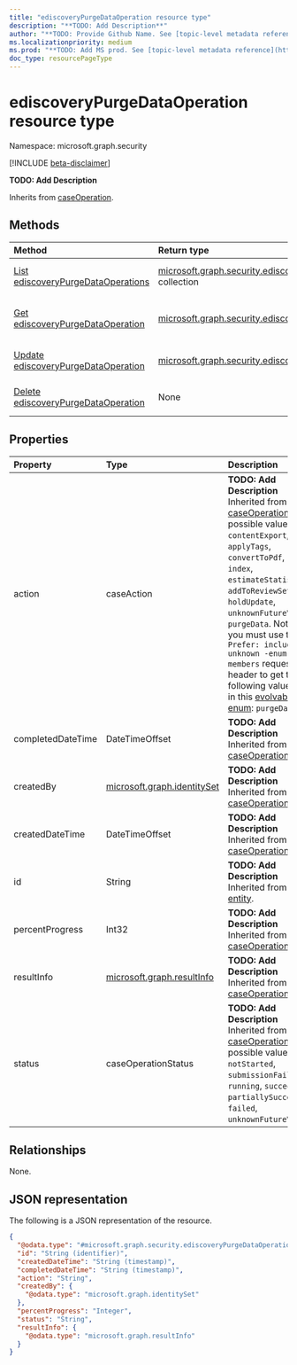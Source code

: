 ```yaml
---
title: "ediscoveryPurgeDataOperation resource type"
description: "**TODO: Add Description**"
author: "**TODO: Provide Github Name. See [topic-level metadata reference](https://aka.ms/msgo?pagePath=API/Document/Guidelines/Metadata)**"
ms.localizationpriority: medium
ms.prod: "**TODO: Add MS prod. See [topic-level metadata reference](https://aka.ms/msgo?pagePath=API/Document/Guidelines/Metadata)**"
doc_type: resourcePageType
---
```


# ediscoveryPurgeDataOperation resource type

Namespace: microsoft.graph.security

[!INCLUDE [beta-disclaimer](../../includes/beta-disclaimer.md)]

**TODO: Add Description**


Inherits from [caseOperation](../resources/security-caseoperation.md).

## Methods
|Method|Return type|Description|
|:---|:---|:---|
|[List ediscoveryPurgeDataOperations](../api/security-ediscoverypurgedataoperation-list.md)|[microsoft.graph.security.ediscoveryPurgeDataOperation](../resources/security-ediscoverypurgedataoperation.md) collection|Get a list of the [ediscoveryPurgeDataOperation](../resources/security-ediscoverypurgedataoperation.md) objects and their properties.|
|[Get ediscoveryPurgeDataOperation](../api/security-ediscoverypurgedataoperation-get.md)|[microsoft.graph.security.ediscoveryPurgeDataOperation](../resources/security-ediscoverypurgedataoperation.md)|Read the properties and relationships of an [ediscoveryPurgeDataOperation](../resources/security-ediscoverypurgedataoperation.md) object.|
|[Update ediscoveryPurgeDataOperation](../api/security-ediscoverypurgedataoperation-update.md)|[microsoft.graph.security.ediscoveryPurgeDataOperation](../resources/security-ediscoverypurgedataoperation.md)|Update the properties of an [ediscoveryPurgeDataOperation](../resources/security-ediscoverypurgedataoperation.md) object.|
|[Delete ediscoveryPurgeDataOperation](../api/security-ediscoverypurgedataoperation-delete.md)|None|Deletes an [ediscoveryPurgeDataOperation](../resources/security-ediscoverypurgedataoperation.md) object.|

## Properties
|Property|Type|Description|
|:---|:---|:---|
|action|caseAction|**TODO: Add Description** Inherited from [caseOperation](../resources/security-caseoperation.md).The possible values are: `contentExport`, `applyTags`, `convertToPdf`, `index`, `estimateStatistics`, `addToReviewSet`, `holdUpdate`, `unknownFutureValue`, `purgeData`. Note that you must use the `Prefer: include - unknown -enum-members` request header to get the following value(s) in this [evolvable enum](/graph/best-practices-concept#handling-future-members-in-evolvable-enumerations): `purgeData`.|
|completedDateTime|DateTimeOffset|**TODO: Add Description** Inherited from [caseOperation](../resources/security-caseoperation.md).|
|createdBy|[microsoft.graph.identitySet](../resources/identityset.md)|**TODO: Add Description** Inherited from [caseOperation](../resources/security-caseoperation.md).|
|createdDateTime|DateTimeOffset|**TODO: Add Description** Inherited from [caseOperation](../resources/security-caseoperation.md).|
|id|String|**TODO: Add Description** Inherited from [entity](../resources/entity.md).|
|percentProgress|Int32|**TODO: Add Description** Inherited from [caseOperation](../resources/security-caseoperation.md).|
|resultInfo|[microsoft.graph.resultInfo](../resources/resultinfo.md)|**TODO: Add Description** Inherited from [caseOperation](../resources/security-caseoperation.md).|
|status|caseOperationStatus|**TODO: Add Description** Inherited from [caseOperation](../resources/security-caseoperation.md).The possible values are: `notStarted`, `submissionFailed`, `running`, `succeeded`, `partiallySucceeded`, `failed`, `unknownFutureValue`.|

## Relationships
None.

## JSON representation
The following is a JSON representation of the resource.
<!-- {
  "blockType": "resource",
  "keyProperty": "id",
  "@odata.type": "microsoft.graph.security.ediscoveryPurgeDataOperation",
  "baseType": "microsoft.graph.security.caseOperation",
  "openType": false
}
-->
``` json
{
  "@odata.type": "#microsoft.graph.security.ediscoveryPurgeDataOperation",
  "id": "String (identifier)",
  "createdDateTime": "String (timestamp)",
  "completedDateTime": "String (timestamp)",
  "action": "String",
  "createdBy": {
    "@odata.type": "microsoft.graph.identitySet"
  },
  "percentProgress": "Integer",
  "status": "String",
  "resultInfo": {
    "@odata.type": "microsoft.graph.resultInfo"
  }
}
```

